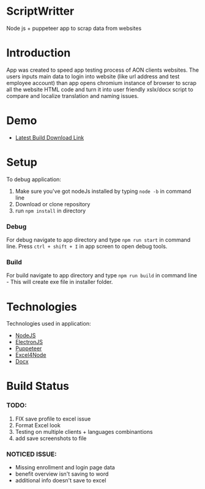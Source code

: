 # ScriptWritter
Node js + puppeteer app to scrap data from websites

# Introduction
App was created to speed app testing process of AON clients websites. The users inputs main data to login into website (like url address and test employee account) than app opens chromium instance of browser to scrap all the website HTML code and turn it into user friendly xslx/docx script to compare and localize translation and naming issues.

# Demo
- [Latest Build Download Link](https://drive.google.com/file/d/1Gc6FWoN-t6Cx1cQ7wVMLEPGQPYfbgCzn/view?usp=sharing)

# Setup
To debug application:
1. Make sure you've got nodeJs installed by typing `node -b` in command line
2. Download or clone repository
3. run `npm install` in directory 

### Debug
For debug navigate to app directory and type `npm run start` in command line.
Press `ctrl + shift + I` in app screen to open debug tools.

### Build
For build navigate to app directory and type `npm run build` in command line - This will create exe file in installer folder.

# Technologies
Technologies used in application:
- [NodeJS](https://nodejs.org/en/)
- [ElectronJS](https://www.electronjs.org/)
- [Puppeteer](https://pptr.dev/)
- [Excel4Node](https://www.npmjs.com/package/excel4node)
- [Docx](https://www.npmjs.com/package/docx)

# Build Status

### TODO:
1. FIX save profile to excel issue
2. Format Excel look
3. Testing on multiple clients + languages combinantions
4. add save screenshots to file

### NOTICED ISSUE:
* Missing enrollment and login page data
* benefit overview isn't saving to word
* additional info doesn't save to excel
